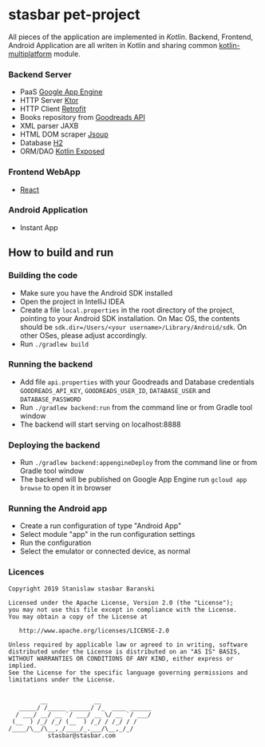 # stasbar pet-project

All pieces of the application are implemented in *Kotlin*.
Backend, Frontend, Android Application are all writen in Kotlin and sharing common [kotlin-multiplatform](https://kotlinlang.org/docs/reference/multiplatform.html) module.

### Backend Server
- PaaS [Google App Engine](https://cloud.google.com/appengine/)
- HTTP Server [Ktor](https://github.com/ktorio/ktor)
- HTTP Client [Retrofit](https://github.com/square/retrofit)
- Books repository from [Goodreads API](https://www.goodreads.com/api)
- XML parser JAXB
- HTML DOM scraper [Jsoup](https://github.com/jhy/jsoup)
- Database [H2](https://github.com/h2database/h2database)
- ORM/DAO [Kotlin Exposed](https://github.com/JetBrains/Exposed)


### Frontend WebApp
- [React](https://github.com/facebook/react)

### Android Application
- Instant App


## How to build and run

### Building the code

 * Make sure you have the Android SDK installed
 * Open the project in IntelliJ IDEA
 * Create a file `local.properties` in the root directory of the project, pointing to your Android SDK installation. On Mac OS, the contents should be `sdk.dir=/Users/<your username>/Library/Android/sdk`. On other OSes, please adjust accordingly.
 * Run `./gradlew build`

### Running the backend
 * Add file `api.properties` with your Goodreads and Database credentials `GOODREADS_API_KEY`, `GOODREADS_USER_ID`, `DATABASE_USER` and `DATABASE_PASSWORD`
 * Run `./gradlew backend:run` from the command line or from Gradle tool window
 * The backend will start serving on localhost:8888

### Deploying the backend

 * Run `./gradlew backend:appengineDeploy` from the command line or from Gradle tool window
 * The backend will be published on Google App Engine run `gcloud app browse` to open it in browser

### Running the Android app

 * Create a run configuration of type "Android App"
 * Select module "app" in the run configuration settings
 * Run the configuration
 * Select the emulator or connected device, as normal

### Licences
```
Copyright 2019 Stanislaw stasbar Baranski

Licensed under the Apache License, Version 2.0 (the "License");
you may not use this file except in compliance with the License.
You may obtain a copy of the License at

   http://www.apache.org/licenses/LICENSE-2.0

Unless required by applicable law or agreed to in writing, software
distributed under the License is distributed on an "AS IS" BASIS,
WITHOUT WARRANTIES OR CONDITIONS OF ANY KIND, either express or implied.
See the License for the specific language governing permissions and
limitations under the License.


         __             __
   _____/ /_____ ______/ /_  ____ ______
  / ___/ __/ __ `/ ___/ __ \/ __ `/ ___/
 (__  ) /_/ /_/ (__  ) /_/ / /_/ / /
/____/\__/\__,_/____/_.___/\__,_/_/
           stasbar@stasbar.com
```


